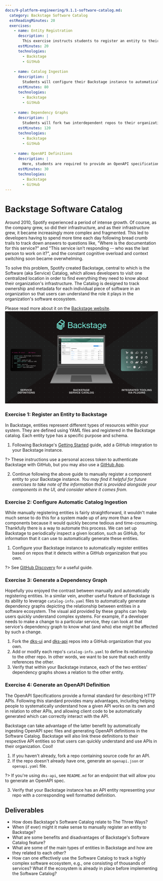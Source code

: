 ```yaml
---
docs/9-platform-engineering/9.1.1-software-catalog.md:
  category: Backstage Software Catalog
  estReadingMinutes: 20
  exercises:
    - name: Entity Registration
      description: |
        This exercise instructs students to register an entity to their local Backstage instance.  The entity should correspond to a repo belonging to a GitHub organization that the student owns.  This exercise will require students to configure their Backstage instance to have the permissions needed to access their GitHub organization and will help pave the way for the following exercise.
      estMinutes: 20
      technologies:
        - Backstage
        - GitHub
        
    - name: Catalog Ingestion
      description: |
        Students will configure their Backstage instance to automatically perform read operations on a given GitHub organization and ingest `catalog-info.yaml` files existing in that organization in order to automatically register entities.  They will need to configure GitHub as a catalog and ensure that their Backstage instance combs their organization for the correct file(s) at an appropriate interval.
      estMinutes: 80
      technologies:
        - Backstage
        - GitHub

    - name: Dependency Graphs
      description: |
        Students will fork two interdependent repos to their organization and ensure that their Backstage instance recognizes the two repos while also displaying the repos' interdependence via the "Relations" section of their overviews in the UI.  This requires a thorough understanding of the available fields in `catalog-info.yaml` files along with a Backstage app's configuration file.  
      estMinutes: 120
      technologies:
        - Backstage
        - GitHub

    - name: OpenAPI Definitions
      description: |
        Here, students are required to provide an OpenAPI specification which their Backstage instance can ingest and associate with a definition for an API having source code in a repo owned by the student's organization.  Students may use a repo that already has an OpenAPI spec file or they may generate the necessary spec data from an API.  
      estMinutes: 30
      technologies:
        - Backstage
        - GitHub
---
```


# Backstage Software Catalog

Around 2010, Spotify experienced a period of intense growth.  Of course, as the company grew, so did their infrastructure, and as their infrastructure grew, it became increasingly more complex and fragmented.  This led to developers having to spend more time each day following bread crumb trails to track down answers to questions like, "Where is the documentation for this service?" and "This service isn't responding -- who was the last person to work on it?", and the constant cognitive overload and context switching soon became overwhelming.  

To solve this problem, Spotify created Backstage, central to which is the Software (aka Service) Catalog, which allows developers to visit one centralized location in order to find everything they need to know about their organization's infrastructure.  The Catalog is designed to track ownership and metadata for each individual piece of software in an organization so that users can understand the role it plays in the organization's software ecosystem.

Please read more about it on the [Backstage website](https://backstage.io/docs/features/software-catalog/).
![backstage software catalog](./img9/software-catalog.png ':class=img-center :alt= Backstage Software Catalog')

### Exercise 1: Register an Entity to Backstage

In Backstage, entities represent different types of resources within your system.  They are defined using YAML files and registered in the Backstage catalog.  Each entity type has a specific purpose and schema.  

1. Following Backstage's [Getting Started](https://backstage.spotify.com/learn/standing-up-backstage/putting-backstage-into-action/8-integration/) guide, add a GitHub integration to your Backstage instance.

  ?> These instructions use a personal access token to authenticate Backstage with GitHub, but you may also use a [GitHub App](https://backstage.io/docs/integrations/github/github-apps).  

2. Continue following the above guide to manually register a component entity to your Backstage instance.  *You may find it helpful for future exercises to take note of the information that is provided alongside your components in the UI, and consider where it comes from.*

### Exercise 2: Configure Automatic Catalog Ingestion

While manually registering entities is fairly straightforward, it wouldn't make much sense to do this for a system made up of any more than a few components because it would quickly become tedious and time-consuming.  Thankfully there is a way to automate this process.  We can set up Backstage to periodically inspect a given location, such as GitHub, for information that it can use to automatically generate these entities.  

1. Configure your Backstage instance to automatically register entities based on repos that it detects within a GitHub organization that you own.  

  ?> See [GitHub Discovery](https://backstage.io/docs/integrations/github/discovery/) for a useful guide.

### Exercise 3: Generate a Dependency Graph

Hopefully you enjoyed the contrast between manually and automatically registering entities.  In a similar vein, another useful feature of Backstage is its ability to leverage `catalog-info.yaml` files to automatically generate dependency graphs depicting the relationship between entities in a software ecosystem.  The visual aid provided by these graphs can help users quickly understand complex systems.  For example, if a developer needs to make a change to a particular service, they can look at that service's dependency graph to know what (and who) else might be affected by such a change.

1. Fork the [dks-ui](https://github.com/liatrio/dks-ui) and [dks-api](https://github.com/liatrio/dks-api) repos into a GitHub organization that you own.
2. Add or modify each repo's `catalog-info.yaml` to define its relationship to the other repo.  In other words, we want to be sure that each entity references the other.
3. Verify that within your Backstage instance, each of the two entities' dependency graphs shows a relation to the other entity.

### Exercise 4: Generate an OpenAPI Definition

The OpenAPI Specifications provide a formal standard for describing HTTP APIs.  Following this standard provides many advantages, including helping people to systematically understand how a given API works on its own and in relation to other APIs, and allowing client code to be automatically generated which can correctly interact with the API.  

Backstage can take advantage of the latter benefit by automatically ingesting OpenAPI spec files and generating OpenAPI definitions in the Software Catalog.  Backstage will also link these definitions to their respective API entities so that users can quickly understand and use APIs in their organization.  Cool!

1. If you haven't already, fork a repo containing source code for an API.
2. If the repo doesn't already have one, generate an `openapi.json` or `openapi.yaml` file.

  ?> If you're using `dks-api`, see `README.md` for an endpoint that will allow you to generate an OpenAPI spec.

3. Verify that your Backstage instance has an API entity representing your repo with a corresponding well formatted definition.

## Deliverables

- How does Backstage's Software Catalog relate to The Three Ways?
- When (if ever) might it make sense to manually register an entity to Backstage?
- What are some benefits and disadvantages of Backstage's Software Catalog feature?
- What are some of the main types of entities in Backstage and how are they related to each other?
- How can one effectively use the Software Catalog to track a highly complex software ecosystem, e.g., one consisting of thousands of services?  What if the ecosystem is already in place before implementing the Software Catalog?
